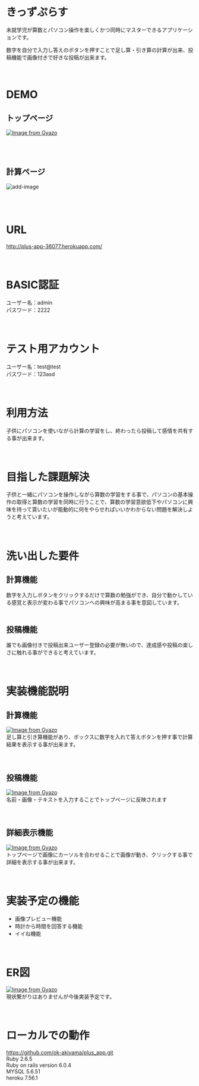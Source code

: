 # きっずぷらす

未就学児が算数とパソコン操作を楽しくかつ同時にマスターできるアプリケーションです。

数字を自分で入力し答えのボタンを押すことで足し算・引き算の計算が出来、投稿機能で画像付きで好きな投稿が出来ます。
<br><br><br>

# DEMO
## トップページ
[![Image from Gyazo](https://i.gyazo.com/e97114365969272713284f807f4bb9b2.gif)](https://gyazo.com/e97114365969272713284f807f4bb9b2)<br>
<br><br><br>

## 計算ページ
![add-image](https://i.gyazo.com/c88c011b10fd9a2afd6e1d28deb0aa43.gif)  
<br><br><br>

# URL
http://plus-app-36077.herokuapp.com/
<br><br><br>

# BASIC認証
ユーザー名：admin  
パスワード：2222
<br><br><br>

# テスト用アカウント
ユーザー名：test@test  
パスワード：123asd
<br><br><br>

# 利用方法
子供にパソコンを使いながら計算の学習をし、終わったら投稿して感情を共有する事が出来ます。
<br><br><br>

# 目指した課題解決
子供と一緒にパソコンを操作しながら算数の学習をする事で、パソコンの基本操作の取得と算数の学習を同時に行うことで、算数の学習意欲低下やパソコンに興味を持って貰いたいが能動的に何をやらせればいいかわからない問題を解決しようと考えています。
<br><br><br>

# 洗い出した要件
## 計算機能
数字を入力しボタンをクリックするだけで算数の勉強ができ、自分で動かしている感覚と表示が変わる事でパソコンへの興味が高まる事を意図しています。
<br><br>

## 投稿機能
誰でも画像付きで投稿出来ユーザー登録の必要が無いので、達成感や投稿の楽しさに触れる事ができると考えています。
<br><br><br>

# 実装機能説明
## 計算機能
[![Image from Gyazo](https://i.gyazo.com/c88c011b10fd9a2afd6e1d28deb0aa43.gif)](https://gyazo.com/c88c011b10fd9a2afd6e1d28deb0aa43)  
足し算と引き算機能があり、ボックスに数字を入れて答えボタンを押す事で計算結果を表示する事が出来ます。 
<br><br><br>

## 投稿機能
[![Image from Gyazo](https://i.gyazo.com/ecb38a5250ae3f198c1285eb97712147.gif)](https://gyazo.com/ecb38a5250ae3f198c1285eb97712147)  
名前・画像・テキストを入力することでトップページに反映されます
<br><br><br>
  
## 詳細表示機能
[![Image from Gyazo](https://i.gyazo.com/0cbfcdd5abce7d287308d36dbd527359.gif)](https://gyazo.com/0cbfcdd5abce7d287308d36dbd527359)  
トップページで画像にカーソルを合わせることで画像が動き、クリックする事で詳細を表示する事が出来ます。
<br><br><br>

# 実装予定の機能
* 画像プレビュー機能
* 時計から時間を回答する機能
* イイね機能
<br><br><br>

# ER図
[![Image from Gyazo](https://i.gyazo.com/3613a3bf232bc142ec709354288cc1d8.png)](https://gyazo.com/3613a3bf232bc142ec709354288cc1d8)  
現状繋がりはありませんが今後実装予定です。
<br><br><br>

# ローカルでの動作
https://github.com/ok-akiyama/plus_app.git  
Ruby 2.6.5  
Ruby on rails version 6.0.4  
MYSQL 5.6.51  
heroku 7.56.1  
